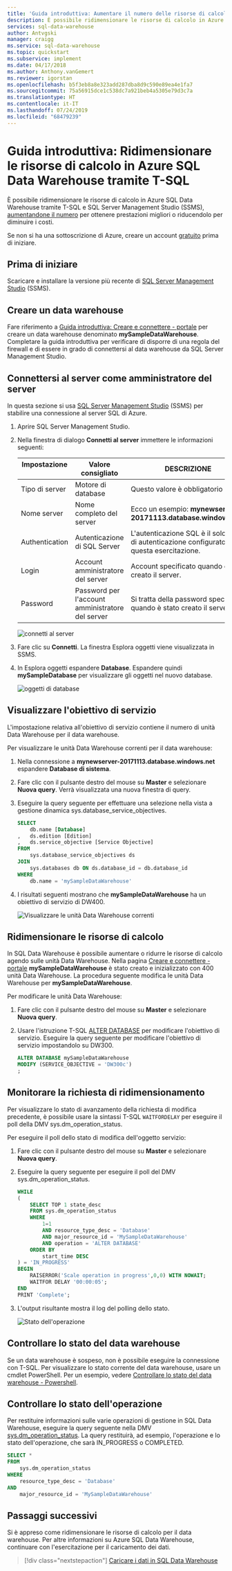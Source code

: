```yaml
---
title: 'Guida introduttiva: Aumentare il numero delle risorse di calcolo in Azure SQL Data Warehouse - T-SQL | Microsoft Docs'
description: È possibile ridimensionare le risorse di calcolo in Azure SQL Data Warehouse tramite T-SQL e SQL Server Management Studio (SSMS), aumentandone il numero per ottenere prestazioni migliori o riducendolo per diminuire i costi.
services: sql-data-warehouse
author: Antvgski
manager: craigg
ms.service: sql-data-warehouse
ms.topic: quickstart
ms.subservice: implement
ms.date: 04/17/2018
ms.author: Anthony.vanGemert
ms.reviewer: igorstan
ms.openlocfilehash: b5f3eb8a8e323add287dba8d9c590e89ea4e1fa7
ms.sourcegitcommit: 75a56915dce1c538dc7a921beb4a5305e79d3c7a
ms.translationtype: HT
ms.contentlocale: it-IT
ms.lasthandoff: 07/24/2019
ms.locfileid: "68479239"
---
```

# <a name="quickstart-scale-compute-in-azure-sql-data-warehouse-using-t-sql"></a>Guida introduttiva: Ridimensionare le risorse di calcolo in Azure SQL Data Warehouse tramite T-SQL

È possibile ridimensionare le risorse di calcolo in Azure SQL Data Warehouse tramite T-SQL e SQL Server Management Studio (SSMS), [aumentandone il numero](sql-data-warehouse-manage-compute-overview.md) per ottenere prestazioni migliori o riducendolo per diminuire i costi. 

Se non si ha una sottoscrizione di Azure, creare un account [gratuito](https://azure.microsoft.com/free/) prima di iniziare.

## <a name="before-you-begin"></a>Prima di iniziare

Scaricare e installare la versione più recente di [SQL Server Management Studio](/sql/ssms/download-sql-server-management-studio-ssms) (SSMS).
 
## <a name="create-a-data-warehouse"></a>Creare un data warehouse

Fare riferimento a [Guida introduttiva: Creare e connettere - portale](create-data-warehouse-portal.md) per creare un data warehouse denominato **mySampleDataWarehouse**. Completare la guida introduttiva per verificare di disporre di una regola del firewall e di essere in grado di connettersi al data warehouse da SQL Server Management Studio.

## <a name="connect-to-the-server-as-server-admin"></a>Connettersi al server come amministratore del server

In questa sezione si usa [SQL Server Management Studio](/sql/ssms/download-sql-server-management-studio-ssms) (SSMS) per stabilire una connessione al server SQL di Azure.

1. Aprire SQL Server Management Studio.

2. Nella finestra di dialogo **Connetti al server** immettere le informazioni seguenti:

   | Impostazione       | Valore consigliato | DESCRIZIONE | 
   | ------------ | ------------------ | ------------------------------------------------- | 
   | Tipo di server | Motore di database | Questo valore è obbligatorio |
   | Nome server | Nome completo del server | Ecco un esempio: **mynewserver-20171113.database.windows.net**. |
   | Authentication | Autenticazione di SQL Server | L'autenticazione SQL è il solo tipo di autenticazione configurato in questa esercitazione. |
   | Login | Account amministratore del server | Account specificato quando è stato creato il server. |
   | Password | Password per l'account amministratore del server | Si tratta della password specificata quando è stato creato il server. |

    ![connetti al server](media/load-data-from-azure-blob-storage-using-polybase/connect-to-server.png)

4. Fare clic su **Connetti**. La finestra Esplora oggetti viene visualizzata in SSMS. 

5. In Esplora oggetti espandere **Database**. Espandere quindi **mySampleDatabase** per visualizzare gli oggetti nel nuovo database.

    ![oggetti di database](media/create-data-warehouse-portal/connected.png) 

## <a name="view-service-objective"></a>Visualizzare l'obiettivo di servizio
L'impostazione relativa all'obiettivo di servizio contiene il numero di unità Data Warehouse per il data warehouse. 

Per visualizzare le unità Data Warehouse correnti per il data warehouse:

1. Nella connessione a **mynewserver-20171113.database.windows.net** espandere **Database di sistema**.
2. Fare clic con il pulsante destro del mouse su **Master** e selezionare **Nuova query**. Verrà visualizzata una nuova finestra di query.
3. Eseguire la query seguente per effettuare una selezione nella vista a gestione dinamica sys.database_service_objectives. 

    ```sql
    SELECT
        db.name [Database]
    ,   ds.edition [Edition]
    ,   ds.service_objective [Service Objective]
    FROM
        sys.database_service_objectives ds
    JOIN
        sys.databases db ON ds.database_id = db.database_id
    WHERE 
        db.name = 'mySampleDataWarehouse'
    ```

4. I risultati seguenti mostrano che **mySampleDataWarehouse** ha un obiettivo di servizio di DW400. 

    ![Visualizzare le unità Data Warehouse correnti](media/quickstart-scale-compute-tsql/view-current-dwu.png)


## <a name="scale-compute"></a>Ridimensionare le risorse di calcolo
In SQL Data Warehouse è possibile aumentare o ridurre le risorse di calcolo agendo sulle unità Data Warehouse. Nella pagina [Creare e connettere - portale](create-data-warehouse-portal.md) **mySampleDataWarehouse** è stato creato e inizializzato con 400 unità Data Warehouse. La procedura seguente modifica le unità Data Warehouse per **mySampleDataWarehouse**.

Per modificare le unità Data Warehouse:

1. Fare clic con il pulsante destro del mouse su **Master** e selezionare **Nuova query**.
2. Usare l'istruzione T-SQL [ALTER DATABASE](/sql/t-sql/statements/alter-database-azure-sql-database) per modificare l'obiettivo di servizio. Eseguire la query seguente per modificare l'obiettivo di servizio impostandolo su DW300. 

    ```Sql
    ALTER DATABASE mySampleDataWarehouse
    MODIFY (SERVICE_OBJECTIVE = 'DW300c')
    ;
    ```

## <a name="monitor-scale-change-request"></a>Monitorare la richiesta di ridimensionamento
Per visualizzare lo stato di avanzamento della richiesta di modifica precedente, è possibile usare la sintassi T-SQL `WAITFORDELAY` per eseguire il poll della DMV sys.dm_operation_status.

Per eseguire il poll dello stato di modifica dell'oggetto servizio:

1. Fare clic con il pulsante destro del mouse su **Master** e selezionare **Nuova query**.
2. Eseguire la query seguente per eseguire il poll del DMV sys.dm_operation_status.

    ```sql
    WHILE 
    (
        SELECT TOP 1 state_desc
        FROM sys.dm_operation_status
        WHERE 
            1=1
            AND resource_type_desc = 'Database'
            AND major_resource_id = 'MySampleDataWarehouse'
            AND operation = 'ALTER DATABASE'
        ORDER BY
            start_time DESC
    ) = 'IN_PROGRESS'
    BEGIN
        RAISERROR('Scale operation in progress',0,0) WITH NOWAIT;
        WAITFOR DELAY '00:00:05';
    END
    PRINT 'Complete';
    ```
3. L'output risultante mostra il log del polling dello stato.

    ![Stato dell'operazione](media/quickstart-scale-compute-tsql/polling-output.png)

## <a name="check-data-warehouse-state"></a>Controllare lo stato del data warehouse

Se un data warehouse è sospeso, non è possibile eseguire la connessione con T-SQL. Per visualizzare lo stato corrente del data warehouse, usare un cmdlet PowerShell. Per un esempio, vedere [Controllare lo stato del data warehouse - Powershell](quickstart-scale-compute-powershell.md#check-data-warehouse-state). 

## <a name="check-operation-status"></a>Controllare lo stato dell'operazione

Per restituire informazioni sulle varie operazioni di gestione in SQL Data Warehouse, eseguire la query seguente nella DMV [sys.dm_operation_status](/sql/relational-databases/system-dynamic-management-views/sys-dm-operation-status-azure-sql-database). La query restituirà, ad esempio, l'operazione e lo stato dell'operazione, che sarà IN_PROGRESS o COMPLETED.

```sql
SELECT *
FROM
    sys.dm_operation_status
WHERE
    resource_type_desc = 'Database'
AND 
    major_resource_id = 'MySampleDataWarehouse'
```


## <a name="next-steps"></a>Passaggi successivi
Si è appreso come ridimensionare le risorse di calcolo per il data warehouse. Per altre informazioni su Azure SQL Data Warehouse, continuare con l'esercitazione per il caricamento dei dati.

> [!div class="nextstepaction"]
>[Caricare i dati in SQL Data Warehouse](load-data-from-azure-blob-storage-using-polybase.md)
